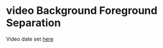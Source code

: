 # video Background Foreground Separation

Video date set [here](https://github.com/huynhlvd/corpca/tree/master/videos)
